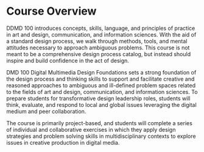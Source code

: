 # Course Overview

DDMD 100 introduces concepts, skills, language, and principles of practice in art and design, communication, and information sciences. With the aid of a standard design process, we walk through methods, tools, and mental attitudes necessary to approach ambiguous problems. This course is not meant to be a comprehensive design process catalog, but instead should inspire and build confidence in the act of design.

DMD 100 Digital Multimedia Design Foundations sets a strong foundation of the design process and thinking skills to support and facilitate creative and reasoned approaches to ambiguous and ill-defined problem spaces related to the fields of art and design, communication, and information sciences. To prepare students for transformative design leadership roles, students will think, evaluate, and respond to local and global issues leveraging the digital medium and peer collaboration.

The course is primarily project-based, and students will complete a series of individual and collaborative exercises in which they apply design strategies and problem solving skills in multidisciplinary contexts to explore issues in creative production in digital media.

